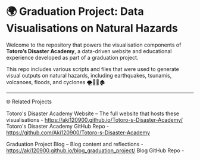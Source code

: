 # 🌍 Graduation Project: Data Visualisations on Natural Hazards

Welcome to the repository that powers the visualisation components of **Totoro’s Disaster Academy**, a data-driven website and educational experience developed as part of a graduation project.

This repo includes various scripts and files that were used to generate visual outputs on natural hazards, including earthquakes, tsunamis, volcanoes, floods, and cyclones 🌪️🌊🌋🏚️

---

🌐 Related Projects

Totoro's Disaster Academy Website – The full website that hosts these visualisations - https://aki120900.github.io/Totoro-s-Disaster-Academy/ 
Totoro's Disaster Academy GitHub Repo - https://github.com/Aki120900/Totoro-s-Disaster-Academy

Graduation Project Blog – Blog content and reflections - https://aki120900.github.io/blog_graduation_project/
Blog GitHub Repo - 
